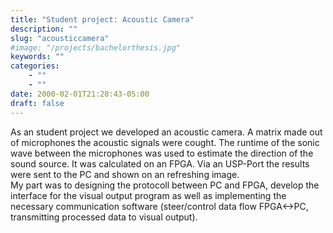 ```yaml
---
title: "Student project: Acoustic Camera"
description: ""
slug: "acousticcamera"
#image: "/projects/bachelorthesis.jpg"
keywords: ""
categories: 
    - ""
    - ""
date: 2000-02-01T21:28:43-05:00
draft: false
---
```

As an student project we developed an acoustic camera. A matrix made out of microphones the acoustic signals were cought. The runtime of the sonic wave between the microphones was used to estimate the direction of the sound source. It was calculated on an FPGA. Via an USP-Port the results were sent to the PC and shown on an refreshing image. <br>
My part was to designing the protocoll between PC and FPGA, develop the interface for the visual output program as well as implementing the necessary communication software (steer/control data flow FPGA<->PC, transmitting processed data to visual output).

<br>
<br>